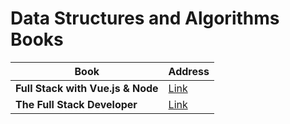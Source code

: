 # Data Structures and Algorithms Books


| Book | Address |
| --- | --- |
| **Full Stack with Vue.js & Node** | [Link](https://github.com/ab-anand/programming-books/blob/master/Full%20Stack%20Development/Full-stack%20web%20development%20with%20Vue.js%20and%20Node%20_%20build%20scalable%20and%20powerful%20web%20apps%20with%20modern%20web%20stack%2C%20MongoDB%2C%20Vue%2C%20Node.js%2C%20and%20Express%20(%20PDFDrive%20).pdf) |
| **The Full Stack Developer** | [Link](https://github.com/ab-anand/programming-books/blob/master/Full%20Stack%20Development/The%20Full%20Stack%20Developer_%20Your%20Essential%20Guide%20to%20the%20Everyday%20Skills%20Expected%20of%20a%20Modern%20Full%20Stack%20Web%20Developer%20(%20PDFDrive%20).pdf) |
